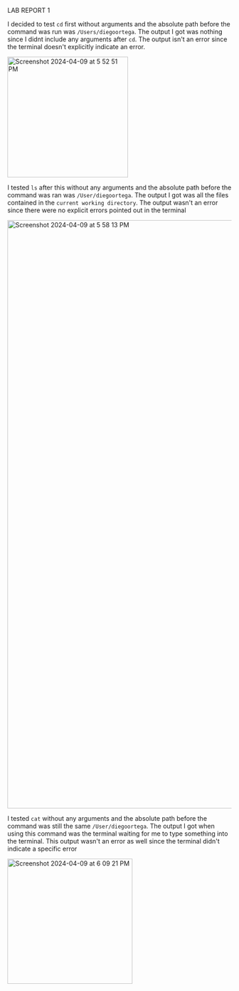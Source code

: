 LAB REPORT 1

I decided to test `cd` first without arguments and the absolute path before the command was run was `/Users/diegoortega`. The output I got was nothing since I didnt include any arguments after `cd`. The output isn't an error since the terminal doesn't explicitly indicate an error.


<img width="271" alt="Screenshot 2024-04-09 at 5 52 51 PM" src="https://github.com/Diegoocse/CSE15l-lab-report1/assets/146890166/9605d27b-bcd5-4185-938a-ce963c2303e0">

I tested `ls` after this without any arguments and the absolute path before the command was ran was `/User/diegoortega`. The output I got was all the files contained in the `current working directory`. The output wasn't an error since there were no explicit errors pointed out in the terminal

<img width="1321" alt="Screenshot 2024-04-09 at 5 58 13 PM" src="https://github.com/Diegoocse/CSE15l-lab-report1/assets/146890166/cc3f46d3-b455-4729-b69b-aaccc85cb864">

I tested `cat` without any arguments and the absolute path before the command was still the same `/User/diegoortega`. The output I got when using this command was the terminal waiting for me to type something into the terminal. This output wasn't an error as well since the terminal didn't indicate a specific error

<img width="281" alt="Screenshot 2024-04-09 at 6 09 21 PM" src="https://github.com/Diegoocse/CSE15l-lab-report1/assets/146890166/f4f1774e-1e7d-4c45-b280-63c30728b8d4">
